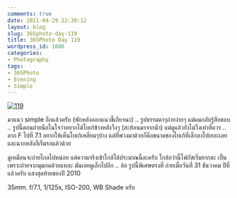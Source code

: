 ```yaml
---
comments: true
date: 2011-04-29 22:39:12
layout: blog
slug: 365photo-day-119
title: 365Photo Day 119
wordpress_id: 1606
categories:
- Photography
tags:
- 365Photo
- Evening
- Simple
---
```


[![119](http://files.armno.in.th/uploads/2011/04/119_thumb.jpg)](http://files.armno.in.th/uploads/2011/04/119.jpg)

มาแนว simple อีกแล้วครับ (พักหลังออกแนวขี้เกียจนะ) .. รูปธรรมดาๆถ่ายง่ายๆ แต่ผมกลับรู้สึกชอบ .. รูปนี้ตอนถ่ายนึกในใจว่าอยากได้โบเก้ข้างหลังวิ้งๆ (สะท้อนมาจากน้ำ) แต่ดูแล้วยังไม่วิ้งเท่าที่ควร .. ลาก F ไปที่ 7.1 อยากให้เห็นโบเก้เหลี่ยมๆบ้าง แต่ที่พ่วงมาด้วยก็คือขนาดของโบเก้ที่เล็กลงไปเยอะเลย และฉากหลังก็เริ่มรกแล้วด้วย

ดูเหมือนจะถ่ายไกลไปหน่อย แต่ความจริงเข้าใกล้ได้ประมาณนี้ละครับ ใกล้กว่านี้โฟกัสเริ่มยากละ เป็นเพราะถ่ายจากมุมกดด้วยแหละ มันเลยดูเล็กไปอีก .. อ้อ รูปนี้พิเศษตรงที่ ถ่ายเมื่อวันที่ 31 ธันวาคม ปีที่แล้วครับ แสงสุดท้ายของปี 2010

35mm. f/7.1, 1/125s, ISO-200, WB Shade ครับ
